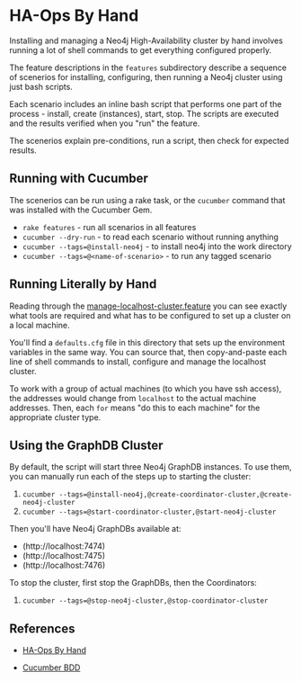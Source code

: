 HA-Ops By Hand
==============

Installing and managing a Neo4j High-Availability cluster by hand involves 
running a lot of shell commands to get everything configured properly.

The feature descriptions in the `features` subdirectory describe a sequence 
of scenerios for installing, configuring, then running a Neo4j cluster 
using just bash scripts.

Each scenario includes an inline bash script that performs one part of the
process - install, create (instances), start, stop. The scripts are executed
and the results verified when you "run" the feature.

The scenerios explain pre-conditions, run a script, then check for expected 
results.

Running with Cucumber
---------------------

The scenerios can be run using a rake task, or the `cucumber` command that
was installed with the Cucumber Gem. 

* `rake features` - run all scenarios in all features
* `cucumber --dry-run` - to read each scenario without running anything
* `cucumber --tags=@install-neo4j` - to install neo4j into the work directory
* `cucumber --tags=@<name-of-scenario>` - to run any tagged scenario 

Running Literally by Hand
-------------------------

Reading through the [manage-localhost-cluster.feature](by-hand/features/manage-localhost-cluster.feature)
you can see exactly what tools are required and what has to be configured
to set up a cluster on a local machine. 

You'll find a `defaults.cfg` file in this directory that sets up the environment
variables in the same way. You can source that, then copy-and-paste each line of
shell commands to install, configure and manage the localhost cluster.

To work with a group of actual machines (to which you have ssh access), the 
addresses would change from `localhost` to the actual machine addresses. Then, 
each `for` means "do this to each machine" for the appropriate cluster type.

Using the GraphDB Cluster
-------------------------

By default, the script will start three Neo4j GraphDB instances. To use them, you 
can manually run each of the steps up to starting the cluster:

1. `cucumber --tags=@install-neo4j,@create-coordinator-cluster,@create-neo4j-cluster`
2. `cucumber --tags=@start-coordinator-cluster,@start-neo4j-cluster`

Then you'll have Neo4j GraphDBs available at:

* (http://localhost:7474)
* (http://localhost:7475)
* (http://localhost:7476)

To stop the cluster, first stop the GraphDBs, then the Coordinators:

1. `cucumber --tags=@stop-neo4j-cluster,@stop-coordinator-cluster`

References
----------

* [HA-Ops By Hand](https://github.com/akollegger/ha-ops/wiki/By-hand)

* [Cucumber BDD](http://cukes.info)

